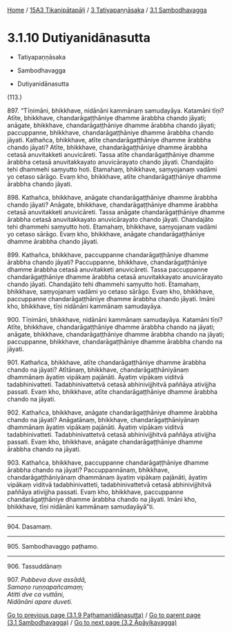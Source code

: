 
[Home](/) / [15A3 Tikanipātapāḷi](../../../15A3.md) / [3 Tatiyapaṇṇāsaka](../../3.md) / [3.1 Sambodhavagga](../3.1.md)

# 3.1.10 Dutiyanidānasutta

* Tatiyapaṇṇāsaka

* Sambodhavagga

* Dutiyanidānasutta

(113.)

897\. “Tīṇimāni, bhikkhave, nidānāni kammānaṃ samudayāya. Katamāni tīṇi? Atīte, bhikkhave, chandarāgaṭṭhāniye dhamme ārabbha chando jāyati; anāgate, bhikkhave, chandarāgaṭṭhāniye dhamme ārabbha chando jāyati; paccuppanne, bhikkhave, chandarāgaṭṭhāniye dhamme ārabbha chando jāyati. Kathañca, bhikkhave, atīte chandarāgaṭṭhāniye dhamme ārabbha chando jāyati? Atīte, bhikkhave, chandarāgaṭṭhāniye dhamme ārabbha cetasā anuvitakketi anuvicāreti. Tassa atīte chandarāgaṭṭhāniye dhamme ārabbha cetasā anuvitakkayato anuvicārayato chando jāyati. Chandajāto tehi dhammehi saṃyutto hoti. Etamahaṃ, bhikkhave, saṃyojanaṃ vadāmi yo cetaso sārāgo. Evaṃ kho, bhikkhave, atīte chandarāgaṭṭhāniye dhamme ārabbha chando jāyati.

898\. Kathañca, bhikkhave, anāgate chandarāgaṭṭhāniye dhamme ārabbha chando jāyati? Anāgate, bhikkhave, chandarāgaṭṭhāniye dhamme ārabbha cetasā anuvitakketi anuvicāreti. Tassa anāgate chandarāgaṭṭhāniye dhamme ārabbha cetasā anuvitakkayato anuvicārayato chando jāyati. Chandajāto tehi dhammehi saṃyutto hoti. Etamahaṃ, bhikkhave, saṃyojanaṃ vadāmi yo cetaso sārāgo. Evaṃ kho, bhikkhave, anāgate chandarāgaṭṭhāniye dhamme ārabbha chando jāyati.

899\. Kathañca, bhikkhave, paccuppanne chandarāgaṭṭhāniye dhamme ārabbha chando jāyati? Paccuppanne, bhikkhave, chandarāgaṭṭhāniye dhamme ārabbha cetasā anuvitakketi anuvicāreti. Tassa paccuppanne chandarāgaṭṭhāniye dhamme ārabbha cetasā anuvitakkayato anuvicārayato chando jāyati. Chandajāto tehi dhammehi saṃyutto hoti. Etamahaṃ, bhikkhave, saṃyojanaṃ vadāmi yo cetaso sārāgo. Evaṃ kho, bhikkhave, paccuppanne chandarāgaṭṭhāniye dhamme ārabbha chando jāyati. Imāni kho, bhikkhave, tīṇi nidānāni kammānaṃ samudayāya.

900\. Tīṇimāni, bhikkhave, nidānāni kammānaṃ samudayāya. Katamāni tīṇi? Atīte, bhikkhave, chandarāgaṭṭhāniye dhamme ārabbha chando na jāyati; anāgate, bhikkhave, chandarāgaṭṭhāniye dhamme ārabbha chando na jāyati; paccuppanne, bhikkhave, chandarāgaṭṭhāniye dhamme ārabbha chando na jāyati.

901\. Kathañca, bhikkhave, atīte chandarāgaṭṭhāniye dhamme ārabbha chando na jāyati? Atītānaṃ, bhikkhave, chandarāgaṭṭhāniyānaṃ dhammānaṃ āyatiṃ vipākaṃ pajānāti. Āyatiṃ vipākaṃ viditvā tadabhinivatteti. Tadabhinivattetvā cetasā abhinivijjhitvā paññāya ativijjha passati. Evaṃ kho, bhikkhave, atīte chandarāgaṭṭhāniye dhamme ārabbha chando na jāyati.

902\. Kathañca, bhikkhave, anāgate chandarāgaṭṭhāniye dhamme ārabbha chando na jāyati? Anāgatānaṃ, bhikkhave, chandarāgaṭṭhāniyānaṃ dhammānaṃ āyatiṃ vipākaṃ pajānāti. Āyatiṃ vipākaṃ viditvā tadabhinivatteti. Tadabhinivattetvā cetasā abhinivijjhitvā paññāya ativijjha passati. Evaṃ kho, bhikkhave, anāgate chandarāgaṭṭhāniye dhamme ārabbha chando na jāyati.

903\. Kathañca, bhikkhave, paccuppanne chandarāgaṭṭhāniye dhamme ārabbha chando na jāyati? Paccuppannānaṃ, bhikkhave, chandarāgaṭṭhāniyānaṃ dhammānaṃ āyatiṃ vipākaṃ pajānāti, āyatiṃ vipākaṃ viditvā tadabhinivatteti, tadabhinivattetvā cetasā abhinivijjhitvā paññāya ativijjha passati. Evaṃ kho, bhikkhave, paccuppanne chandarāgaṭṭhāniye dhamme ārabbha chando na jāyati. Imāni kho, bhikkhave, tīṇi nidānāni kammānaṃ samudayāyā”ti.

---

904\. Dasamaṃ.



---

905\. Sambodhavaggo paṭhamo.



---

906\. Tassuddānaṃ



907\. _Pubbeva duve assādā,_  
_Samaṇo ruṇṇapañcamaṃ;_  
_Atitti dve ca vuttāni,_  
_Nidānāni apare duveti._  


[Go to previous page (3.1.9 Paṭhamanidānasutta)](3.1.9.md) / [Go to parent page (3.1 Sambodhavagga)](../3.1.md) / [Go to next page (3.2 Āpāyikavagga)](../3.2.md)


